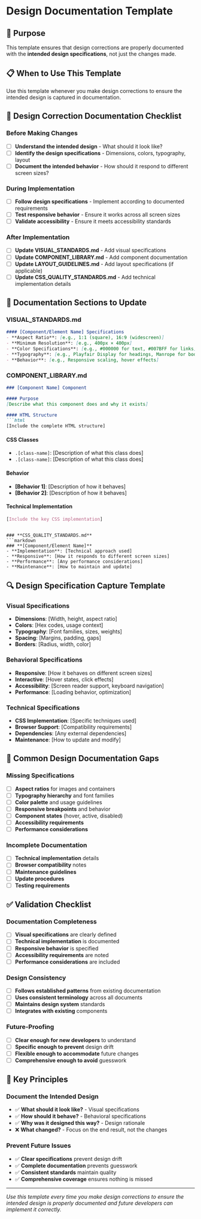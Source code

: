 # Design Documentation Template

## 🎯 **Purpose**
This template ensures that design corrections are properly documented with the **intended design specifications**, not just the changes made.

## 📋 **When to Use This Template**
Use this template whenever you make design corrections to ensure the intended design is captured in documentation.

## 🎨 **Design Correction Documentation Checklist**

### **Before Making Changes**
- [ ] **Understand the intended design** - What should it look like?
- [ ] **Identify the design specifications** - Dimensions, colors, typography, layout
- [ ] **Document the intended behavior** - How should it respond to different screen sizes?

### **During Implementation**
- [ ] **Follow design specifications** - Implement according to documented requirements
- [ ] **Test responsive behavior** - Ensure it works across all screen sizes
- [ ] **Validate accessibility** - Ensure it meets accessibility standards

### **After Implementation**
- [ ] **Update VISUAL_STANDARDS.md** - Add visual specifications
- [ ] **Update COMPONENT_LIBRARY.md** - Add component documentation
- [ ] **Update LAYOUT_GUIDELINES.md** - Add layout specifications (if applicable)
- [ ] **Update CSS_QUALITY_STANDARDS.md** - Add technical implementation details

## 📝 **Documentation Sections to Update**

### **VISUAL_STANDARDS.md**
```markdown
#### [Component/Element Name] Specifications
- **Aspect Ratio**: [e.g., 1:1 (square), 16:9 (widescreen)]
- **Minimum Resolution**: [e.g., 400px × 400px]
- **Color Specifications**: [e.g., #000000 for text, #007BFF for links]
- **Typography**: [e.g., Playfair Display for headings, Manrope for body]
- **Behavior**: [e.g., Responsive scaling, hover effects]
```

### **COMPONENT_LIBRARY.md**
```markdown
### [Component Name] Component

#### Purpose
[Describe what this component does and why it exists]

#### HTML Structure
```html
[Include the complete HTML structure]
```

#### CSS Classes
- `.[class-name]`: [Description of what this class does]
- `.[class-name]`: [Description of what this class does]

#### Behavior
- **[Behavior 1]**: [Description of how it behaves]
- **[Behavior 2]**: [Description of how it behaves]

#### Technical Implementation
```css
[Include the key CSS implementation]
```
```

### **CSS_QUALITY_STANDARDS.md**
```markdown
### **[Component/Element Name]**
- **Implementation**: [Technical approach used]
- **Responsive**: [How it responds to different screen sizes]
- **Performance**: [Any performance considerations]
- **Maintenance**: [How to maintain and update]
```

## 🔍 **Design Specification Capture Template**

### **Visual Specifications**
- **Dimensions**: [Width, height, aspect ratio]
- **Colors**: [Hex codes, usage context]
- **Typography**: [Font families, sizes, weights]
- **Spacing**: [Margins, padding, gaps]
- **Borders**: [Radius, width, color]

### **Behavioral Specifications**
- **Responsive**: [How it behaves on different screen sizes]
- **Interactive**: [Hover states, click effects]
- **Accessibility**: [Screen reader support, keyboard navigation]
- **Performance**: [Loading behavior, optimization]

### **Technical Specifications**
- **CSS Implementation**: [Specific techniques used]
- **Browser Support**: [Compatibility requirements]
- **Dependencies**: [Any external dependencies]
- **Maintenance**: [How to update and modify]

## 🚨 **Common Design Documentation Gaps**

### **Missing Specifications**
- [ ] **Aspect ratios** for images and containers
- [ ] **Typography hierarchy** and font families
- [ ] **Color palette** and usage guidelines
- [ ] **Responsive breakpoints** and behavior
- [ ] **Component states** (hover, active, disabled)
- [ ] **Accessibility requirements**
- [ ] **Performance considerations**

### **Incomplete Documentation**
- [ ] **Technical implementation** details
- [ ] **Browser compatibility** notes
- [ ] **Maintenance guidelines**
- [ ] **Update procedures**
- [ ] **Testing requirements**

## ✅ **Validation Checklist**

### **Documentation Completeness**
- [ ] **Visual specifications** are clearly defined
- [ ] **Technical implementation** is documented
- [ ] **Responsive behavior** is specified
- [ ] **Accessibility requirements** are noted
- [ ] **Performance considerations** are included

### **Design Consistency**
- [ ] **Follows established patterns** from existing documentation
- [ ] **Uses consistent terminology** across all documents
- [ ] **Maintains design system** standards
- [ ] **Integrates with existing** components

### **Future-Proofing**
- [ ] **Clear enough for new developers** to understand
- [ ] **Specific enough to prevent** design drift
- [ ] **Flexible enough to accommodate** future changes
- [ ] **Comprehensive enough to avoid** guesswork

## 🎯 **Key Principles**

### **Document the Intended Design**
- ✅ **What should it look like?** - Visual specifications
- ✅ **How should it behave?** - Behavioral specifications  
- ✅ **Why was it designed this way?** - Design rationale
- ❌ **What changed?** - Focus on the end result, not the changes

### **Prevent Future Issues**
- ✅ **Clear specifications** prevent design drift
- ✅ **Complete documentation** prevents guesswork
- ✅ **Consistent standards** maintain quality
- ✅ **Comprehensive coverage** ensures nothing is missed

---

*Use this template every time you make design corrections to ensure the intended design is properly documented and future developers can implement it correctly.*
